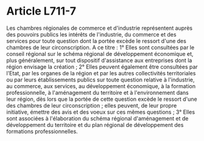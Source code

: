 # Article L711-7

Les chambres régionales de commerce et d'industrie représentent auprès des pouvoirs publics les intérêts de l'industrie, du commerce et des services pour toute question dont la portée excède le ressort d'une des chambres de leur circonscription.   A ce titre :   1° Elles sont consultées par le conseil régional sur le schéma régional de développement économique et, plus généralement, sur tout dispositif d'assistance aux entreprises dont la région envisage la création ;   2° Elles peuvent également être consultées par l'Etat, par les organes de la région et par les autres collectivités territoriales ou par leurs établissements publics sur toute question relative à l'industrie, au commerce, aux services, au développement économique, à la formation professionnelle, à l'aménagement du territoire et à l'environnement dans leur région, dès lors que la portée de cette question excède le ressort d'une des chambres de leur circonscription ; elles peuvent, de leur propre initiative, émettre des avis et des voeux sur ces mêmes questions ;   3° Elles sont associées à l'élaboration du schéma régional d'aménagement et de développement du territoire et du plan régional de développement des formations professionnelles.